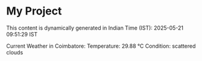 # My Project

This content is dynamically generated in Indian Time (IST): 2025-05-21 09:51:29 IST


Current Weather in Coimbatore:
Temperature: 29.88 °C
Condition: scattered clouds
